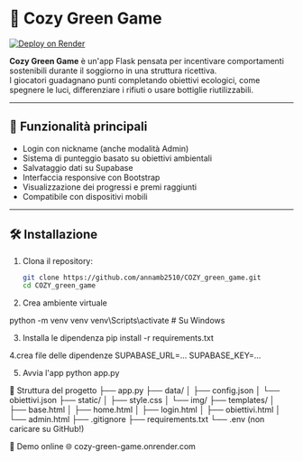 # 🌿 Cozy Green Game

[![Deploy on Render](https://img.shields.io/badge/Live%20on-Render-46b946?logo=render&logoColor=white)](https://cozy-green-game.onrender.com)

**Cozy Green Game** è un'app Flask pensata per incentivare comportamenti sostenibili durante il soggiorno in una struttura ricettiva.  
I giocatori guadagnano punti completando obiettivi ecologici, come spegnere le luci, differenziare i rifiuti o usare bottiglie riutilizzabili.

---

## 🚀 Funzionalità principali

- Login con nickname (anche modalità Admin)
- Sistema di punteggio basato su obiettivi ambientali
- Salvataggio dati su Supabase
- Interfaccia responsive con Bootstrap
- Visualizzazione dei progressi e premi raggiunti
- Compatibile con dispositivi mobili

---

## 🛠️ Installazione

1. Clona il repository:
   ```bash
   git clone https://github.com/annamb2510/COZY_green_game.git
   cd COZY_green_game
   
2. Crea ambiente virtuale

python -m venv venv
venv\Scripts\activate   # Su Windows

3. Installa le dipendenza
pip install -r requirements.txt


4.crea file delle dipendenze 
SUPABASE_URL=...
SUPABASE_KEY=...

5. Avvia l'app
python app.py

📁 Struttura del progetto
├── app.py
├── data/
│   ├── config.json
│   └── obiettivi.json
├── static/
│   ├── style.css
│   └── img/
├── templates/
│   ├── base.html
│   ├── home.html
│   ├── login.html
│   ├── obiettivi.html
│   └── admin.html
├── .gitignore
├── requirements.txt
└── .env  (non caricare su GitHub!)



📸 Demo online
🌐 cozy-green-game.onrender.com

